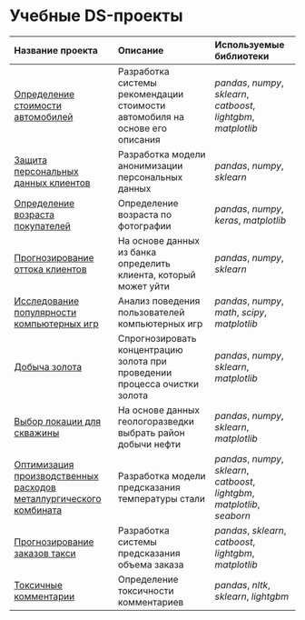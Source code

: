 # Учебные DS-проекты


| Название проекта | Описание | Используемые библиотеки |
| :---------------------- | :---------------------- | :---------------------- | 
| [Определение стоимости автомобилей](Car_price) | Разработка системы рекомендации стоимости автомобиля на основе его описания|  *pandas*, *numpy*, *sklearn*, *catboost*, *lightgbm*, *matplotlib* |
| [Защита персональных данных клиентов](Client_data) | Разработка модели анонимизации персональных данных|   *pandas*, *numpy*, *sklearn* |
| [Определение возраста покупателей](Customer_age) | Определение возраста по фотографии|   *pandas*, *numpy*, *keras*, *matplotlib* |
| [Прогнозирование оттока клиентов](Customer_churn_modelling) | На основе данных из банка определить клиента, который может уйти |   *pandas*, *numpy*, *sklearn* |
| [Исследование популярности компьютерных игр](Games_sales) | Анализ поведения пользователей компьютерных игр |    *pandas*, *numpy*, *math*, *scipy*, *matplotlib* |
| [Добыча золота](Gold_recovery) | Спрогнозировать концентрацию золота при проведении процесса очистки золота|   *pandas*, *numpy*, *sklearn*, *matplotlib* |
| [Выбор локации для скважины](Oilfield_development) | На основе данных геологоразведки выбрать район добычи нефти | *pandas*, *numpy*, *sklearn*, *matplotlib* |
| [Оптимизация производственных расходов металлургического комбината](Steel) | Разработка модели предсказания температуры стали |   *pandas*, *numpy*, *sklearn*, *catboost*, *lightgbm*, *matplotlib*, *seaborn* |
| [Прогнозирование заказов такси](Taxi) | Разработка системы предсказания объема заказа |   *pandas*, *sklearn*, *catboost*, *lightgbm*, *matplotlib* |
| [Токсичные комментарии](Toxic_comments) | Определение токсичности комментариев |    *pandas*, *nltk*, *sklearn*,  *lightgbm* |
